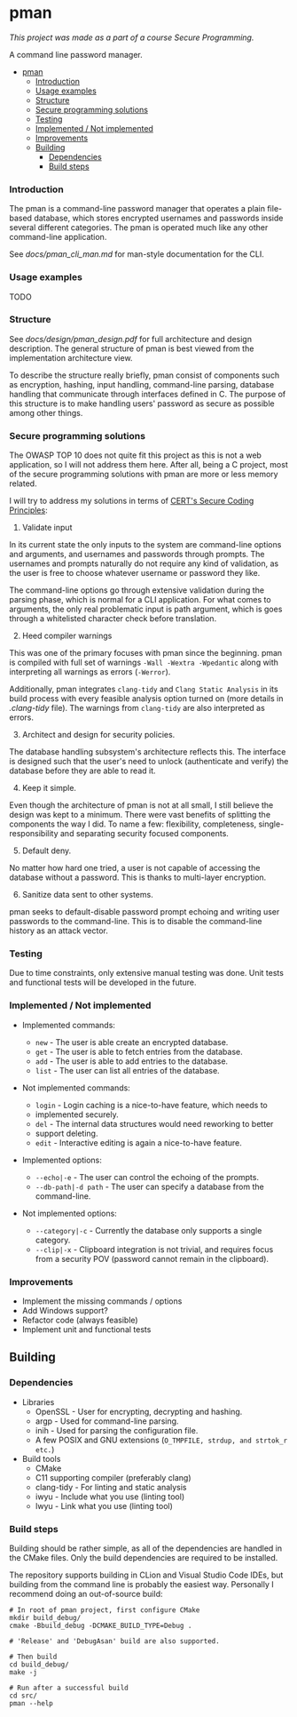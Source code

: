 # pman
*This project was made as a part of a course Secure Programming.*

A command line password manager.

- [pman](#pman)
    - [Introduction](#introduction)
    - [Usage examples](#usage-examples)
    - [Structure](#structure)
    - [Secure programming solutions](#secure-programming-solutions)
    - [Testing](#testing)
    - [Implemented / Not implemented](#implemented--not-implemented)
    - [Improvements](#improvements)
  - [Building](#building)
    - [Dependencies](#dependencies)
    - [Build steps](#build-steps)

### Introduction

The pman is a command-line password manager that operates a plain file-based
database, which stores encrypted usernames and passwords inside several
different categories. The pman is operated much like any other command-line
application.

See *docs/pman_cli_man.md* for man-style documentation for the CLI.

### Usage examples

TODO
### Structure

See *docs/design/pman_design.pdf* for full architecture and design description.
The general structure of pman is best viewed from the implementation architecture
view.

To describe the structure really briefly, pman consist of components such as
encryption, hashing, input handling, command-line parsing, database handling
that communicate through interfaces defined in C. The purpose of this structure
is to make handling users' password as secure as possible among other things.

### Secure programming solutions

The OWASP TOP 10 does not quite fit this project as this is not a web application,
so I will not address them here. After all, being a C project, most of the
secure programming solutions with pman are more or less memory related.

I will try to address my solutions in terms of [CERT's Secure Coding Principles](https://wiki.sei.cmu.edu/confluence/display/seccode/Top+10+Secure+Coding+Practices):

1. Validate input

In its current state the only inputs to the system are command-line options
and arguments, and usernames and passwords through prompts. The usernames and
prompts naturally do not require any kind of validation, as the user is free
to choose whatever username or password they like.

The command-line options go through extensive validation during the parsing
phase, which is normal for a CLI application. For what comes to arguments, the
only real problematic input is path argument, which is goes through a whitelisted
character check before translation.

2. Heed compiler warnings

This was one of the primary focuses with pman since the beginning. pman is
compiled with full set of warnings `-Wall -Wextra -Wpedantic` along with
interpreting all warnings as errors (`-Werror`).

Additionally, pman integrates `clang-tidy` and `Clang Static Analysis` in
its build process with every feasible analysis option turned on (more details
in *.clang-tidy* file). The warnings from `clang-tidy` are also interpreted as
errors.

3. Architect and design for security policies.

The database handling subsystem's architecture reflects this. The interface
is designed such that the user's need to unlock (authenticate and verify)
the database before they are able to read it.

4. Keep it simple.

Even though the architecture of pman is not at all small, I still believe the
design was kept to a minimum. There were vast benefits of splitting the
components the way I did. To name a few: flexibility, completeness,
single-responsibility and separating security focused components.

5. Default deny.

No matter how hard one tried, a user is not capable of accessing the database
without a password. This is thanks to multi-layer encryption.

6. Sanitize data sent to other systems.

pman seeks to default-disable password prompt echoing and writing user passwords
to the command-line. This is to disable the command-line history as an attack
vector.

### Testing

Due to time constraints, only extensive manual testing was done. Unit tests
and functional tests will be developed in the future.

### Implemented / Not implemented

* Implemented commands:
  * `new` - The user is able create an encrypted database.
  * `get` - The user is able to fetch entries from the database.
  * `add` - The user is able to add entries to the database.
  * `list` - The user can list all entries of the database.
* Not implemented commands:
  * `login` - Login caching is a nice-to-have feature, which needs to
  * implemented securely.
  * `del` - The internal data structures would need reworking to better
  * support deleting.
  * `edit` - Interactive editing is again a nice-to-have feature.

* Implemented options:
  * `--echo|-e` - The user can control the echoing of the prompts.
  * `--db-path|-d path` - The user can specify a database from the command-line.
* Not implemented options:
  * `--category|-c` - Currently the database only supports a single category.
  * `--clip|-x` - Clipboard integration is not trivial, and requires focus
    from a security POV (password cannot remain in the clipboard).
### Improvements

* Implement the missing commands / options
* Add Windows support?
* Refactor code (always feasible)
* Implement unit and functional tests

## Building

### Dependencies

* Libraries
  * OpenSSL - User for encrypting, decrypting and hashing.
  * argp    - Used for command-line parsing.
  * inih    - Used for parsing the configuration file.
  * A few POSIX and GNU extensions (`O_TMPFILE, strdup, and strtok_r etc.`)
* Build tools
  * CMake
  * C11 supporting compiler (preferably clang)
  * clang-tidy - For linting and static analysis
  * iwyu       - Include what you use (linting tool)
  * lwyu       - Link what you use (linting tool)

### Build steps

Building should be rather simple, as all of the dependencies are handled in the
CMake files. Only the build dependencies are required to be installed.

The repository supports building in CLion and Visual Studio Code IDEs, but
building from the command line is probably the easiest way. Personally I
recommend doing an out-of-source build:

    # In root of pman project, first configure CMake
    mkdir build_debug/
    cmake -Bbuild_debug -DCMAKE_BUILD_TYPE=Debug .

    # 'Release' and 'DebugAsan' build are also supported.

    # Then build
    cd build_debug/
    make -j

    # Run after a successful build
    cd src/
    pman --help
